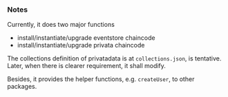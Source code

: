 ### Notes

Currently, it does two major functions
- install/instantiate/upgrade eventstore chaincode
- install/instantiate/upgrade privata chaincode

The collections definition of privatadata is at `collections.json`, is tentative. 
Later, when there is clearer requirement, it shall modify.  

Besides, it provides the helper functions, e.g. `createUser`, to other packages. 
